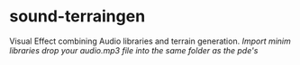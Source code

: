 # sound-terraingen
Visual Effect combining Audio libraries and terrain generation. *Import minim libraries* *drop your audio.mp3 file into the same folder as the pde's*

